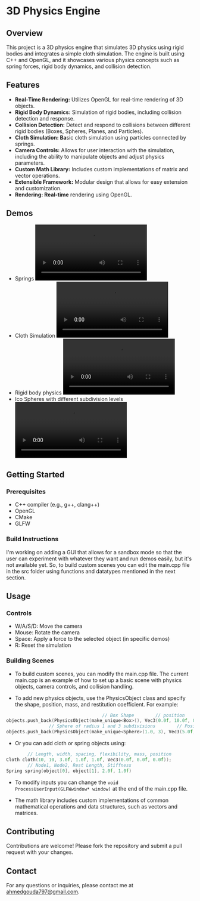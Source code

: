 # 3D Physics Engine
## Overview

This project is a 3D physics engine that simulates 3D physics using rigid bodies and integrates a simple cloth simulation. The engine is built using C++ and OpenGL, and it showcases various physics concepts such as spring forces, rigid body dynamics, and collision detection.

## Features

- **Real-Time Rendering:** Utilizes OpenGL for real-time rendering of 3D objects.
- **Rigid Body Dynamics:** Simulation of rigid bodies, including collision detection and response.
- **Collision Detection:** Detect and respond to collisions between different rigid bodies (Boxes, Spheres, Planes, and Particles).
- **Cloth Simulation: Ba**sic cloth simulation using particles connected by springs.
- **Camera Controls:** Allows for user interaction with the simulation, including the ability to manipulate objects and adjust physics parameters.
- **Custom Math Library:** Includes custom implementations of matrix and vector operations.
- **Extensible Framework:** Modular design that allows for easy extension and customization.
- **Rendering: Real-time** rendering using OpenGL.

## Demos
- Springs
<video src="https://github.com/Ahm3dGI1/3D-Physics-Engine/assets/85696822/53ccef04-9d74-4025-84a9-13696e7f1775" width="300"></video>
- Cloth Simulation
<video src="https://github.com/Ahm3dGI1/3D-Physics-Engine/assets/85696822/bf573b02-3184-4848-bcea-13aa0665dd25" width="300"></video>
- Rigid body physics
<video src="https://github.com/Ahm3dGI1/3D-Physics-Engine/assets/85696822/cf448ac5-c26b-432b-bb25-da0dd2783a27" width="300"></video>
- Ico Spheres with different subdivision levels
<video src="https://github.com/Ahm3dGI1/3D-Physics-Engine/assets/85696822/cec41150-6f0c-4688-9353-923f2963c3f1" width="300"></video>


## Getting Started
### Prerequisites

- C++ compiler (e.g., g++, clang++)
- OpenGL
- CMake
- GLFW

### Build Instructions
I'm working on adding a GUI that allows for a sandbox mode so that the user can experiment with whatever they want and run demos easily, but it's not available yet. So, to build custom scenes you can edit the main.cpp file in the src folder using functions and datatypes mentioned in the next section.

## Usage
### Controls
 
 - W/A/S/D: Move the camera
 - Mouse: Rotate the camera
 - Space: Apply a force to the selected object (in specific demos)
 - R: Reset the simulation

### Building Scenes 
- To build custom scenes, you can modify the main.cpp file. The current main.cpp is an example of how to set up a basic scene with physics objects, camera controls, and collision handling.

- To add new physics objects, use the PhysicsObject class and specify the shape, position, mass, and restitution coefficient. For example:

```cpp
                                    // Box Shape        // position      // Mass and damping
objects.push_back(PhysicsObject(make_unique<Box>(), Vec3(0.0f, 10.0f, 0.0f), 5.0f, .7f));
                // Sphere of radius 1 and 3 subdivisions        // Position    // Mass and Damping
objects.push_back(PhysicsObject(make_unique<Sphere>(1.0, 3), Vec3(5.0f, 10.0f, 0.0f), 5.0f, .7f));
```

- Or you can add cloth or spring objects using:
```cpp
        // Length, width, spacing, flexibility, mass, position
Cloth cloth(10, 10, 3.0f, 1.0f, 1.0f, Vec3(0.0f, 0.0f, 0.0f));
        // Node1, Node2, Rest Length, Stiffness
Spring spring(object[0], object[1], 2.0f, 1.0f)
```

- To modify inputs you can change the ```void ProcessUserInput(GLFWwindow* window)``` at the end of the main.cpp file.

- The math library includes custom implementations of common mathematical operations and data structures, such as vectors and matrices.

## Contributing
Contributions are welcome! Please fork the repository and submit a pull request with your changes.

## Contact
For any questions or inquiries, please contact me at ahmedgouda797@gmail.com.
